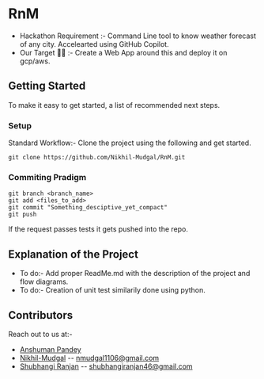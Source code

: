 # RnM

* Hackathon Requirement :- Command Line tool to know weather forecast of any city. Accelearted using GitHub Copilot.
* Our Target 🚀🚀 :- Create a Web App around this and deploy it on gcp/aws.

## Getting Started

To make it easy to get started, a list of recommended next steps.

### Setup

Standard Workflow:-
Clone the project using the following and get started.

``` SHELL
git clone https://github.com/Nikhil-Mudgal/RnM.git 

```

### Commiting Pradigm

``` SHELL
git branch <branch_name>
git add <files_to_add>
git commit "Something_desciptive_yet_compact"
git push 

```

If the request passes tests it gets pushed into the repo.

## Explanation of the Project

* To do:- Add proper ReadMe.md with the description of the project and flow diagrams.
* To do:- Creation of unit test similarily done using python.

## Contributors

Reach out to us at:-

* [Anshuman Pandey](add_your_git_here)
* [Nikhil-Mudgal](https://github.com/Nikhil-Mudgal) -- nmudgal1106@gmail.com
* [Shubhangi Ranjan](add_your_git_here) -- shubhangiranjan46@gmail.com
